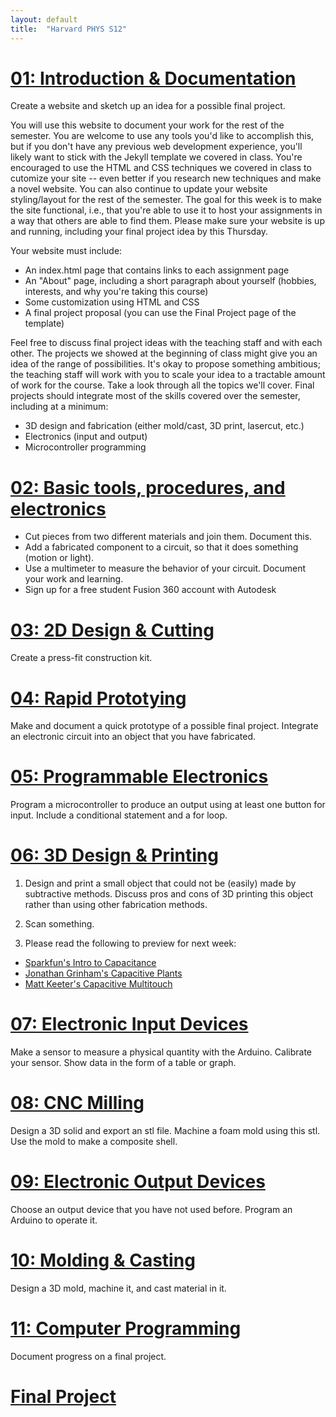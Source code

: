 ```yaml
---
layout: default
title:  "Harvard PHYS S12"
---
```


# [01: Introduction & Documentation](https://kem406.github.io/PHYS-S12/01/)

Create a website and sketch up an idea for a possible final project.

You will use this website to document your work for the rest of the semester. You are welcome to use any tools you'd like to accomplish this, but if you don't have any previous web development experience, you'll likely want to stick with the Jekyll template we covered in class. You're encouraged to use the HTML and CSS techniques we covered in class to cutomize your site -- even better if you research new techniques and make a novel website. You can also continue to update your website styling/layout for the rest of the semester. The goal for this week is to make the site functional, i.e., that you're able to use it to host your assignments in a way that others are able to find them. Please make sure your website is up and running, including your final project idea by this Thursday.

Your website must include:

- An index.html page that contains links to each assignment page
- An "About" page, including a short paragraph about yourself (hobbies, interests, and why you're taking this course)
- Some customization using HTML and CSS
- A final project proposal (you can use the Final Project page of the template)

Feel free to discuss final project ideas with the teaching staff and with each other. The projects we showed at the beginning of class might give you an idea of the range of possibilities. It's okay to propose something ambitious; the teaching staff will work with you to scale your idea to a tractable amount of work for the course. Take a look through all the topics we'll cover. Final projects should integrate most of the skills covered over the semester, including at a minimum:

- 3D design and fabrication (either mold/cast, 3D print, lasercut, etc.)
- Electronics (input and output)
- Microcontroller programming

# [02: Basic tools, procedures, and electronics](https://kem406.github.io/PHYS-S12/02/)

- Cut pieces from two different materials and join them. Document this.
- Add a fabricated component to a circuit, so that it does something (motion or light).
- Use a multimeter to measure the behavior of your circuit. Document your work and learning.
- Sign up for a free student Fusion 360 account with Autodesk

# [03: 2D Design & Cutting](https://kem406.github.io/PHYS-S12/03/)

Create a press-fit construction kit.

# [04: Rapid Prototying](https://kem406.github.io/PHYS-S12/04/)

Make and document a quick prototype of a possible final project. Integrate an electronic circuit into an object that you have fabricated.

# [05: Programmable Electronics](https://kem406.github.io/PHYS-S12/05/)

Program a microcontroller to produce an output using at least one button for input. Include a conditional statement and a for loop.

# [06: 3D Design & Printing](https://kem406.github.io/PHYS-S12/06/)

1. Design and print a small object that could not be (easily) made by subtractive methods. Discuss pros and cons of 3D printing this object rather than using other fabrication methods.

2. Scan something.

3. Please read the following to preview for next week:

- [Sparkfun's Intro to Capacitance](https://learn.sparkfun.com/tutorials/capacitors/all)
- [Jonathan Grinham's Capacitive Plants](http://fab.cba.mit.edu/classes/863.13/people/Jonathan_Grinham/index.html)
- [Matt Keeter's Capacitive Multitouch](http://fab.cba.mit.edu/classes/863.11/people/matthew.keeter/multitouch/index.html)

# [07: Electronic Input Devices](https://kem406.github.io/PHYS-S12/07/)

Make a sensor to measure a physical quantity with the Arduino. Calibrate your sensor. Show data in the form of a table or graph.

# [08: CNC Milling](https://kem406.github.io/PHYS-S12/08/)

Design a 3D solid and export an stl file.
Machine a foam mold using this stl.
Use the mold to make a composite shell.

# [09: Electronic Output Devices](https://kem406.github.io/PHYS-S12/09/)

Choose an output device that you have not used before. Program an Arduino to operate it.

# [10: Molding & Casting](https://kem406.github.io/PHYS-S12/10/)

Design a 3D mold, machine it, and cast material in it.

# [11: Computer Programming](https://kem406.github.io/PHYS-S12/11/)

Document progress on a final project.

# [Final Project](https://kem406.github.io/PHYS-S12/12/)
